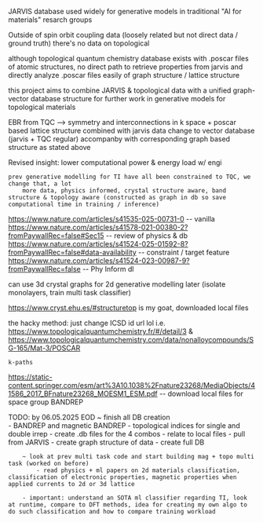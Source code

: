 JARVIS database used widely for generative models in traditional "AI for materials" resarch groups

Outside of spin orbit coupling data (loosely related but not direct data / ground truth) there's no data on topological 

although topological quantum chemistry database exists with .poscar files of atomic structures, no direct path to retrieve properties from jarvis and directly analyze .poscar files easily of graph structure / lattice structure 

this project aims to combine JARVIS & topological data with a unified graph-vector database structure for further work in generative models for topological materials 


EBR from TQC --> symmetry and interconnections in k space + poscar based lattice structure combined with jarvis data 
    change to vector database (jarvis + TQC regular)
    accompanby with corresponding graph based structure as stated above 

Revised insight: 
    lower computational power & energy load w/ engi

    prev generative modelling for TI have all been constrained to TQC, we change that, a lot
        more data, physics informed, crystal structure aware, band structure & topology aware (constructed as graph in db so save computational time in training / inference)


https://www.nature.com/articles/s41535-025-00731-0 -- vanilla
https://www.nature.com/articles/s41578-021-00380-2?fromPaywallRec=false#Sec15 -- review of physics & db
https://www.nature.com/articles/s41524-025-01592-8?fromPaywallRec=false#data-availability -- constraint / target feature
https://www.nature.com/articles/s41524-023-00987-9?fromPaywallRec=false -- Phy Inform dl

can use 3d crystal graphs for 2d generative modelling later (isolate monolayers, train multi task classifier)

https://www.cryst.ehu.es/#structuretop is my goat, downloaded local files


the hacky method: just change ICSD id url lol
    i.e. https://www.topologicalquantumchemistry.fr/#/detail/3
        & https://www.topologicalquantumchemistry.com/data/nonalloycompounds/SG-165/Mat-3/POSCAR
        
    k-paths 

https://static-content.springer.com/esm/art%3A10.1038%2Fnature23268/MediaObjects/41586_2017_BFnature23268_MOESM1_ESM.pdf -- download local files for space group BANDREP


TODO: 
    by 06.05.2025 EOD
        ~ finish all DB creation   
            - BANDREP and magnetic BANDREP
            - topological indices for single and double irrep 
            - create .db files for the 4 combos
            - relate to local files
            - pull from JARVIS
            - create graph structure of data
            - create full DB
        
        ~ look at prev multi task code and start building mag + topo multi task (worked on before) 
            - read physics + ml papers on 2d materials classification, classification of electronic properties, magnetic properties when applied currents to 2d or 3d lattice
        
        - important: understand an SOTA ml classifier regarding TI, look at runtime, compare to DFT methods, idea for creating my own algo to do such classification and how to compare training workload